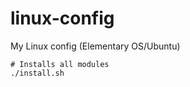# linux-config

My Linux config (Elementary OS/Ubuntu)

    # Installs all modules
    ./install.sh
